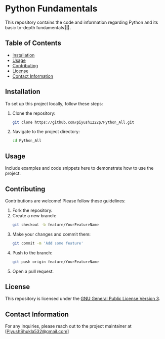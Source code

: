 # Python Fundamentals

This repository contains the code and information regarding Python and its basic to-depth fundamentals🧑‍💻.

## Table of Contents
- [Installation](#installation)
- [Usage](#usage)
- [Contributing](#contributing)
- [License](#license)
- [Contact Information](#contact-information)

## Installation
To set up this project locally, follow these steps:
1. Clone the repository:
    ```sh
    git clone https://github.com/piyush1222p/Python_All.git

2. Navigate to the project directory:
    ```sh
    cd Python_All
    ```

## Usage
Include examples and code snippets here to demonstrate how to use the project.

## Contributing
Contributions are welcome! Please follow these guidelines:

1. Fork the repository.
2. Create a new branch:
    ```sh
    git checkout -b feature/YourFeatureName
    ```
3. Make your changes and commit them:
    ```sh
    git commit -m 'Add some feature'
    ```
4. Push to the branch:
    ```sh
    git push origin feature/YourFeatureName
    ```
5. Open a pull request.

## License
This repository is licensed under the [GNU General Public License Version 3](https://github.com/piyush1222p/Python_All/blob/main/LICENSE).

## Contact Information
For any inquiries, please reach out to the project maintainer at [PiyushShukla532@gmail.com]
